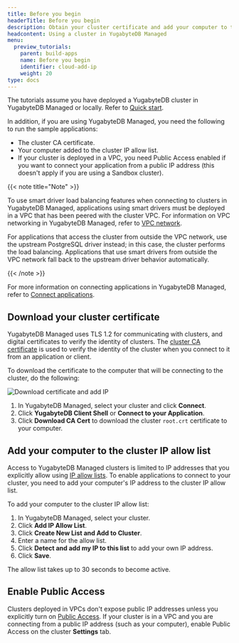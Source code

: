 ```yaml
---
title: Before you begin
headerTitle: Before you begin
description: Obtain your cluster certificate and add your computer to the IP allow list.
headcontent: Using a cluster in YugabyteDB Managed
menu:
  preview_tutorials:
    parent: build-apps
    name: Before you begin
    identifier: cloud-add-ip
    weight: 20
type: docs
---
```


The tutorials assume you have deployed a YugabyteDB cluster in YugabyteDB Managed or locally. Refer to [Quick start](../../../quick-start-yugabytedb-managed/).

In addition, if you are using YugabyteDB Managed, you need the following to run the sample applications:

- The cluster CA certificate.
- Your computer added to the cluster IP allow list.
- If your cluster is deployed in a VPC, you need Public Access enabled if you want to connect your application from a public IP address (this doesn't apply if you are using a Sandbox cluster).

{{< note title="Note" >}}

To use smart driver load balancing features when connecting to clusters in YugabyteDB Managed, applications using smart drivers must be deployed in a VPC that has been peered with the cluster VPC. For information on VPC networking in YugabyteDB Managed, refer to [VPC network](../../../yugabyte-cloud/cloud-basics/cloud-vpcs/).

For applications that access the cluster from outside the VPC network, use the upstream PostgreSQL driver instead; in this case, the cluster performs the load balancing. Applications that use smart drivers from outside the VPC network fall back to the upstream driver behavior automatically.

{{< /note >}}

For more information on connecting applications in YugabyteDB Managed, refer to [Connect applications](../../../yugabyte-cloud/cloud-connect/connect-applications/).

## Download your cluster certificate

YugabyteDB Managed uses TLS 1.2 for communicating with clusters, and digital certificates to verify the identity of clusters. The [cluster CA certificate](../../../yugabyte-cloud/cloud-secure-clusters/cloud-authentication/) is used to verify the identity of the cluster when you connect to it from an application or client.

To download the certificate to the computer that will be connecting to the cluster, do the following:

![Download certificate and add IP](/images/yb-cloud/cloud-add-ip.gif)

1. In YugabyteDB Managed, select your cluster and click **Connect**.
1. Click **YugabyteDB Client Shell** or **Connect to your Application**.
1. Click **Download CA Cert** to download the cluster `root.crt` certificate to your computer.

## Add your computer to the cluster IP allow list

Access to YugabyteDB Managed clusters is limited to IP addresses that you explicitly allow using [IP allow lists](../../../yugabyte-cloud/cloud-secure-clusters/add-connections/). To enable applications to connect to your cluster, you need to add your computer's IP address to the cluster IP allow list.

To add your computer to the cluster IP allow list:

1. In YugabyteDB Managed, select your cluster.
1. Click **Add IP Allow List**.
1. Click **Create New List and Add to Cluster**.
1. Enter a name for the allow list.
1. Click **Detect and add my IP to this list** to add your own IP address.
1. Click **Save**.

The allow list takes up to 30 seconds to become active.

## Enable Public Access

Clusters deployed in VPCs don't expose public IP addresses unless you explicitly turn on [Public Access](../../../yugabyte-cloud/cloud-secure-clusters/add-connections/#enabling-public-access). If your cluster is in a VPC and you are connecting from a public IP address (such as your computer), enable Public Access on the cluster **Settings** tab.
